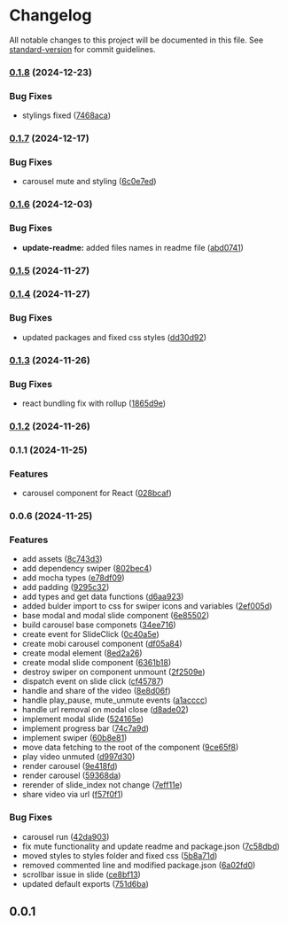 # Changelog

All notable changes to this project will be documented in this file. See [standard-version](https://github.com/conventional-changelog/standard-version) for commit guidelines.

### [0.1.8](https://github.com/Mobiux-Labs/mobimedia-carousel-react/compare/v0.1.7...v0.1.8) (2024-12-23)


### Bug Fixes

* stylings fixed ([7468aca](https://github.com/Mobiux-Labs/mobimedia-carousel-react/commit/7468aca036db808fd7671ed03eeb4fac027d48fc))

### [0.1.7](https://github.com/Mobiux-Labs/mobimedia-carousel-react/compare/v0.1.6...v0.1.7) (2024-12-17)


### Bug Fixes

* carousel mute and styling ([6c0e7ed](https://github.com/Mobiux-Labs/mobimedia-carousel-react/commit/6c0e7edba8de364e6ca909d837057c071854f012))

### [0.1.6](https://github.com/Mobiux-Labs/mobimedia-carousel-react/compare/v0.1.5...v0.1.6) (2024-12-03)


### Bug Fixes

* **update-readme:** added files names in readme file ([abd0741](https://github.com/Mobiux-Labs/mobimedia-carousel-react/commit/abd07413d8ef85a43836c9fd34629d4e5e696550))

### [0.1.5](https://github.com/Mobiux-Labs/mobimedia-carousel-react/compare/v0.1.4...v0.1.5) (2024-11-27)

### [0.1.4](https://github.com/Mobiux-Labs/mobimedia-carousel-react/compare/v0.1.3...v0.1.4) (2024-11-27)


### Bug Fixes

* updated packages and fixed css styles ([dd30d92](https://github.com/Mobiux-Labs/mobimedia-carousel-react/commit/dd30d9276b1ff643d575b6a7ed23de03d37b7595))

### [0.1.3](https://github.com/Mobiux-Labs/mobimedia-carousel-react/compare/v0.1.2...v0.1.3) (2024-11-26)


### Bug Fixes

* react bundling fix with rollup ([1865d9e](https://github.com/Mobiux-Labs/mobimedia-carousel-react/commit/1865d9e33f00ee9fb456d33dc4d2c1fb3e533068))

### [0.1.2](https://github.com/Mobiux-Labs/mobimedia-carousel-react/compare/v0.1.1...v0.1.2) (2024-11-26)

### 0.1.1 (2024-11-25)


### Features

* carousel component for React ([028bcaf](https://github.com/Mobiux-Labs/mobimedia-carousel-react/commit/028bcafbe2229020a284be554deddc2c28fcc390))

### 0.0.6 (2024-11-25)


### Features

* add assets ([8c743d3](https://github.com/Mobiux-Labs/mobimedia-carousel/commit/8c743d3259f4b7e40be297e52198f677d114d27c))
* add dependency swiper ([802bec4](https://github.com/Mobiux-Labs/mobimedia-carousel/commit/802bec4eed823b946c2052cb07f61791e1386031))
* add mocha types ([e78df09](https://github.com/Mobiux-Labs/mobimedia-carousel/commit/e78df09aceca3196a4a9968c9f79c2b8fc378cef))
* add padding ([9295c32](https://github.com/Mobiux-Labs/mobimedia-carousel/commit/9295c320ebc1e1de5d774693cd8fb0fb9a3ed1a6))
* add types and get data functions ([d6aa923](https://github.com/Mobiux-Labs/mobimedia-carousel/commit/d6aa923f1f076adf956f56708ea9d879d46d26cb))
* added bulder import to css for swiper icons and variables ([2ef005d](https://github.com/Mobiux-Labs/mobimedia-carousel/commit/2ef005dada3f1ceb13fe82a0524cbce04b4716ae))
* base modal and modal slide component ([6e85502](https://github.com/Mobiux-Labs/mobimedia-carousel/commit/6e85502506b4192155d01d6a0601356a19c228a2))
* build carousel base componets ([34ee716](https://github.com/Mobiux-Labs/mobimedia-carousel/commit/34ee716f894ea08fd691a47f441517563e99deb0))
* create event for SlideClick ([0c40a5e](https://github.com/Mobiux-Labs/mobimedia-carousel/commit/0c40a5e554df3434cee382536c3d074c2e5968e2))
* create mobi carousel component ([df05a84](https://github.com/Mobiux-Labs/mobimedia-carousel/commit/df05a84f9858d5516ac157aa55009fb76e7d08c7))
* create modal element ([8ed2a26](https://github.com/Mobiux-Labs/mobimedia-carousel/commit/8ed2a264a90f079491b73ddab69d716fe6a3fa07))
* create modal slide component ([6361b18](https://github.com/Mobiux-Labs/mobimedia-carousel/commit/6361b18766c1ac788c67040a6fb674c1dcb90875))
* destroy swiper on component unmount ([2f2509e](https://github.com/Mobiux-Labs/mobimedia-carousel/commit/2f2509ea253f47f45a1a9d028b52d296e1dc58d3))
* dispatch event on slide click ([cf45787](https://github.com/Mobiux-Labs/mobimedia-carousel/commit/cf457870d2eafbaf94993965d45e4e1a9d6d2e6e))
* handle and share of the video ([8e8d06f](https://github.com/Mobiux-Labs/mobimedia-carousel/commit/8e8d06fb35018fb069b1101221f09208a48d7e26))
* handle play_pause, mute_unmute events ([a1acccc](https://github.com/Mobiux-Labs/mobimedia-carousel/commit/a1accccd74247362dc8a9982c6f2920f17d0fe20))
* handle url removal on modal close ([d8ade02](https://github.com/Mobiux-Labs/mobimedia-carousel/commit/d8ade020b58efcfb8a0e8ec347066da662e6a585))
* implement modal slide ([524165e](https://github.com/Mobiux-Labs/mobimedia-carousel/commit/524165eea615d557746947f4d8fb050eba666f87))
* implement progress bar ([74c7a9d](https://github.com/Mobiux-Labs/mobimedia-carousel/commit/74c7a9d77a2d73c37d6f9b2312c62ba394044e5a))
* implement swiper ([60b8e81](https://github.com/Mobiux-Labs/mobimedia-carousel/commit/60b8e8157afd5dceea5105d44474ff7b4791e2e6))
* move data fetching to the root of the component ([9ce65f8](https://github.com/Mobiux-Labs/mobimedia-carousel/commit/9ce65f8fafa51f1c76e647dfd19e168050a964a3))
* play video unmuted ([d997d30](https://github.com/Mobiux-Labs/mobimedia-carousel/commit/d997d30f6ba05f148ce6f8b0294195365ee8cd9a))
* render carousel ([9e418fd](https://github.com/Mobiux-Labs/mobimedia-carousel/commit/9e418fd59727dc136369f86865837dc33c8a9783))
* render carousel ([59368da](https://github.com/Mobiux-Labs/mobimedia-carousel/commit/59368da4acb78ce2fde53d25c7a9ccbbf573113d))
* rerender of slide_index not change ([7eff11e](https://github.com/Mobiux-Labs/mobimedia-carousel/commit/7eff11e3d5f82f74185e726eb3b0038ff5c53221))
* share video via url ([f57f0f1](https://github.com/Mobiux-Labs/mobimedia-carousel/commit/f57f0f1d75622f2f612e20d3275aff4d92074759))


### Bug Fixes

* carousel run ([42da903](https://github.com/Mobiux-Labs/mobimedia-carousel/commit/42da903ae4a3bb467e3897b52c6164262e9a9c41))
* fix mute functionality and update readme and package.json ([7c58dbd](https://github.com/Mobiux-Labs/mobimedia-carousel/commit/7c58dbde6adce202866162bd972ca77d56bab5c8))
* moved styles to styles folder and fixed css ([5b8a71d](https://github.com/Mobiux-Labs/mobimedia-carousel/commit/5b8a71dd118c3e6b53b3f3ffb0f9c3bacff46b38))
* removed commented line and modified package.json ([6a02fd0](https://github.com/Mobiux-Labs/mobimedia-carousel/commit/6a02fd0648099d0bfb642881ae3dfb2229692958))
* scrollbar issue in slide ([ce8bf13](https://github.com/Mobiux-Labs/mobimedia-carousel/commit/ce8bf135d1a984e1f5e2a7b50071832f54a07215))
* updated default exports ([751d6ba](https://github.com/Mobiux-Labs/mobimedia-carousel/commit/751d6ba6f24c14a99df5819000e4b53af02576e1))

## 0.0.1